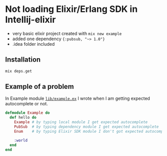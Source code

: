 # Not loading Elixir/Erlang SDK in Intellij-elixir

- very basic elixir project created with `mix new example`
- added one dependency `{:pubsub, "~> 1.0"}`
- .idea folder included

## Installation

```bash
mix deps.get
```

## Example of a problem

In Example module [`lib/example.ex`](https://github.com/mirrec/sdk-problem-intellij-elixir/blob/master/lib/example.ex) I wrote when I am getting expected autocomplete or not.

```elixir
defmodule Example do
  def hello do
    Example # by typing local module I get expected autocomplete
    PubSub  # by typing dependency module I get expected autocomplete
    Enum    # by typing Elixir SDK module I don't got expected autocomplete

    :world
  end
end
```
